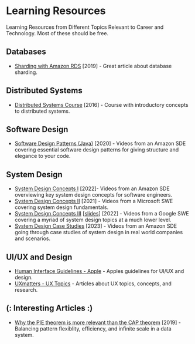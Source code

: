 # Learning Resources
Learning Resources from Different Topics Relevant to Career and Technology. Most of these should be free.

## Databases
* [Sharding with Amazon RDS](https://aws.amazon.com/blogs/database/sharding-with-amazon-relational-database-service/) [2019] - Great article about database sharding.

## Distributed Systems
* [Distributed Systems Course](https://www.distributedsystemscourse.com/) [2016] - Course with introductory concepts to distributed systems.

## Software Design
* [Software Design Patterns (Java)](https://www.youtube.com/playlist?list=PL9nWRykSBSFjpcxZZFu8dePpYh2GJlm8I) [2020] - Videos from an Amazon SDE covering essential software design patterns for giving structure and elegance to your code.

## System Design
* [System Design Concepts I](https://www.youtube.com/playlist?list=PL9nWRykSBSFjU7UGR37SFfOb1oMYLNhag) [2022]- Videos from an Amazon SDE overviewing key system design concepts for software engineers.
* [System Design Concepts II](https://www.youtube.com/playlist?list=PLtZafdfRI4M5blB0jpYtlg70l-W4xVQnO) [2021] - Videos from a Microsoft SWE covering system design fundamentals.
* [System Design Concepts III](https://www.youtube.com/playlist?list=PLjTveVh7FakKjb4UYzUazqBNNF-WGurXp) [[slides](https://drive.google.com/drive/folders/1ChodcbMZ4KqS9WP9gin4sLVdCsgD3uoE)] [2022] - Videos from a Google SWE covering a myriad of system design topics at a much lower level.
* [System Design Case Studies](https://www.youtube.com/playlist?list=PL9nWRykSBSFiyg7uv5TiTlNYbW0S9sDmQ) [2023] -  Videos from an Amazon SDE going through case studies of system design in real world companies and scenarios.

## UI/UX and Design
* [Human Interface Guidelines - Apple](https://developer.apple.com/design/human-interface-guidelines) - Apples guidelines for UI/UX and design.
* [UXmatters - UX Topics](https://www.uxmatters.com/topics/) - Articles about UX topics, concepts, and research.


## (: Interesting Articles :)
* [Why the PIE theorem is more relevant than the CAP theorem](https://www.alexdebrie.com/posts/choosing-a-database-with-pie/) [2019] - Balancing pattern flexiblity, efficiency, and infinite scale in a data system.


